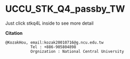 # UCCU_STK_Q4_passby_TW

Just click stkq4L inside to see more detail

**Citation**
```
@KozakHou, email:kozak20010716@g.ncu.edu.tw
           Tel : +886-905804898
           Orgnization : National Central University
```
